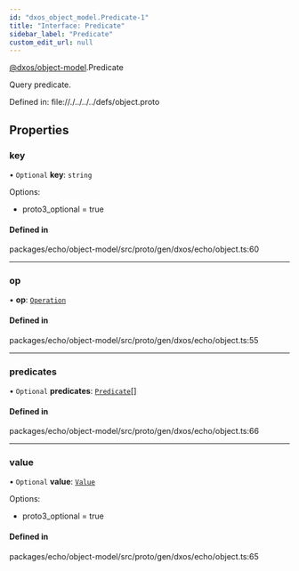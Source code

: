 ```yaml
---
id: "dxos_object_model.Predicate-1"
title: "Interface: Predicate"
sidebar_label: "Predicate"
custom_edit_url: null
---
```


[@dxos/object-model](../modules/dxos_object_model.md).Predicate

Query predicate.

Defined in:
  file://./../../../defs/object.proto

## Properties

### key

• `Optional` **key**: `string`

Options:
  - proto3_optional = true

#### Defined in

packages/echo/object-model/src/proto/gen/dxos/echo/object.ts:60

___

### op

• **op**: [`Operation`](../enums/dxos_object_model.Predicate.Operation.md)

#### Defined in

packages/echo/object-model/src/proto/gen/dxos/echo/object.ts:55

___

### predicates

• `Optional` **predicates**: [`Predicate`](dxos_object_model.Predicate-1.md)[]

#### Defined in

packages/echo/object-model/src/proto/gen/dxos/echo/object.ts:66

___

### value

• `Optional` **value**: [`Value`](dxos_object_model.Value.md)

Options:
  - proto3_optional = true

#### Defined in

packages/echo/object-model/src/proto/gen/dxos/echo/object.ts:65
